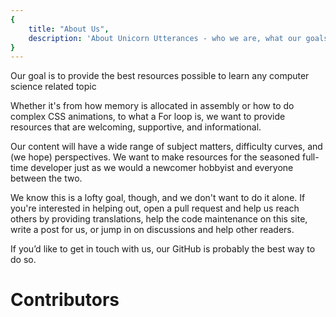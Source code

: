```yaml
---
{
    title: "About Us",
    description: 'About Unicorn Utterances - who we are, what our goals are, and how we want to help others learn',
}
---
```


<div class="toparea">Our goal is to provide the best resources possible to learn any computer science related topic</div>

Whether it's from how memory is allocated in assembly or how to do complex CSS animations, to what a For loop is, we want to provide resources that are welcoming, supportive, and informational.

Our content will have a wide range of subject matters, difficulty curves, and (we hope) perspectives. We want to make resources for the seasoned full-time developer just as we would a newcomer hobbyist and everyone between the two.

 We know this is a lofty goal, though, and we don't want to do it alone. If you're interested in helping out, open a pull request and help us reach others by providing translations, help the code maintenance on this site, write a post for us, or jump in on discussions and help other readers.
 
 If you’d like to get in touch with us, our GitHub is probably the best way to do so.

# Contributors
